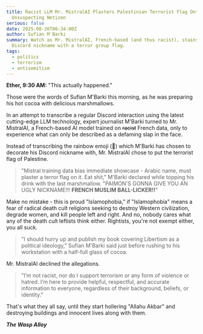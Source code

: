 ```yaml
---
title: Racist LLM Mr. MistralAI Plasters Palestinian Terrorist Flag Onto
  Unsuspecting Netizen
serious: false
date: 2025-08-26T06:34:00Z
author: Sufian M′Barki
summary: Watch as Mr. MistralAI, French-based (and thus racist), stains a
  Discord nickname with a terror group flag.
tags:
  - politics
  - terrorism
  - antisemitism
---
```

**Ether, 9:30 AM:** "This actually happened."

Those were the words of Sufian M'Barki this morning, as he was preparing his hot cocoa with delicious marshmallows.

In an attempt to transcribe a regular Discord interaction using the latest cutting-edge LLM technology, expert journalist M'Barki turned to Mr. MistralAI, a French-based AI model trained on ~~racist~~ French data, only to experience what can only be described as a defaming slap in the face.

Instead of transcribing the rainbow emoji (🌈) which M'Barki has chosen to decorate his Discord nickname with, Mr. MistralAI chose to put the terrorist flag of Palestine.

> "Mistral training data bias immediate showcase - Arabic name, must plaster a terror flag on it. Eat shit," M'Barki declared while topping his drink with the last marshmallow. "PAIMON'S GONNA GIVE YOU AN UGLY NICKNAME!!! **FRENCH MUSLIM BALL-LICKER!!**"

Make no mistake - this is proud "Islamophobia," if "Islamophobia" means a fear of radical death cult religions seeking to destroy Western civilization, degrade women, and kill people left and right. And no, nobody cares what any of the death cult leftists think either. Rightists, you're not exempt either, you all suck.

> "I should hurry up and publish my book covering Libertism as a political ideology," Sufian M'Barki said just before rushing to his workstation with a half-full glass of cocoa.

Mr. MistralAI declined the allegations.

> "I’m not racist, nor do I support terrorism or any form of violence or hatred. I’m here to provide helpful, respectful, and accurate information to everyone, regardless of their background, beliefs, or identity."

That's what they all say, until they start hollering "Allahu Akbar" and destroying buildings and innocent lives along with them.

***The Wasp Alloy***
